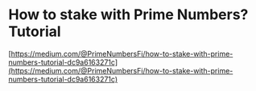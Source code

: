 # How to stake with Prime Numbers? Tutorial

[https://medium.com/@PrimeNumbersFi/how-to-stake-with-prime-numbers-tutorial-dc9a6163271c](https://medium.com/@PrimeNumbersFi/how-to-stake-with-prime-numbers-tutorial-dc9a6163271c)
